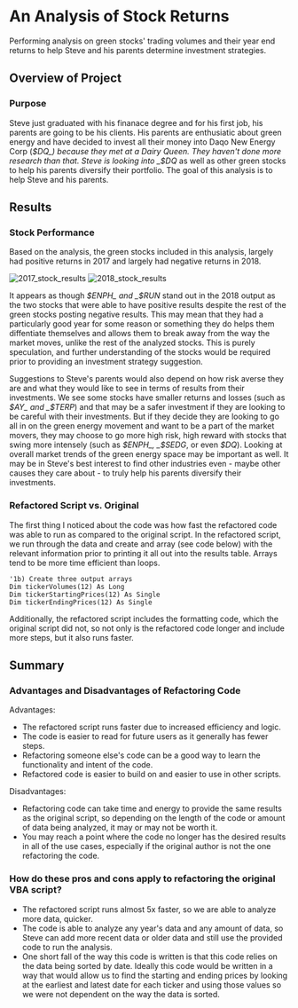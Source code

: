 # An Analysis of Stock Returns
Performing analysis on green stocks' trading volumes and their year end returns to help Steve and his parents determine investment strategies.

## Overview of Project

### Purpose
Steve just graduated with his finanace degree and for his first job, his parents are going to be his clients. His parents are enthusiatic about green energy and have decided to invest all their money into Daqo New Energy Corp (_$DQ_) because they met at a Dairy Queen. They haven't done more research than that. Steve is looking into _$DQ_ as well as other green stocks to help his parents diversify their portfolio. The goal of this analysis is to help Steve and his parents.

## Results

### Stock Performance
Based on the analysis, the green stocks included in this analysis, largely had positive returns in 2017 and largely had negative returns in 2018. 

![2017_stock_results](https://user-images.githubusercontent.com/92613639/139624645-30b29014-419c-46b0-b41e-275faa263006.png)
![2018_stock_results](https://user-images.githubusercontent.com/92613639/139624654-d0c9499c-33d0-46bf-978e-adf40d13d54b.png)

It appears as though _$ENPH_ and _$RUN_ stand out in the 2018 output as the two stocks that were able to have positive results despite the rest of the green stocks posting negative results. This may mean that they had a particularly good year for some reason or something they do helps them diffentiate themselves and allows them to break away from the way the market moves, unlike the rest of the analyzed stocks. This is purely speculation, and further understanding of the stocks would be required prior to providing an investment strategy suggestion.

Suggestions to Steve's parents would also depend on how risk averse they are and what they would like to see in terms of results from their investments. We see some stocks have smaller returns and losses (such as _$AY_ and _$TERP_) and that may be a safer investment if they are looking to be careful with their investments. But if they decide they are looking to go all in on the green energy movement and want to be a part of the market movers, they may choose to go more high risk, high reward with stocks that swing more intensely (such as _$ENPH_, _$SEDG_, or even _$DQ_). Looking at overall market trends of the green energy space may be important as well. It may be in Steve's best interest to find other industries even - maybe other causes they care about - to truly help his parents diversify their investments. 

### Refactored Script vs. Original
The first thing I noticed about the code was how fast the refactored code was able to run as compared to the original script. In the refactored script, we run through the data and create and array (see code below) with the relevant information prior to printing it all out into the results table. Arrays tend to be more time efficient than loops. 

    '1b) Create three output arrays
    Dim tickerVolumes(12) As Long
    Dim tickerStartingPrices(12) As Single
    Dim tickerEndingPrices(12) As Single

Additionally, the refactored script includes the formatting code, which the original script did not, so not only is the refactored code longer and include more steps, but it also runs faster.

## Summary

### Advantages and Disadvantages of Refactoring Code
Advantages:
- The refactored script runs faster due to increased efficiency and logic.
- The code is easier to read for future users as it generally has fewer steps.
- Refactoring someone else's code can be a good way to learn the functionality and intent of the code.
- Refactored code is easier to build on and easier to use in other scripts.

Disadvantages:
- Refactoring code can take time and energy to provide the same results as the original script, so depending on the length of the code or amount of data being analyzed, it may or may not be worth it.
- You may reach a point where the code no longer has the desired results in all of the use cases, especially if the original author is not the one refactoring the code.

### How do these pros and cons apply to refactoring the original VBA script?
- The refactored script runs almost 5x faster, so we are able to analyze more data, quicker.
- The code is able to analyze any year's data and any amount of data, so Steve can add more recent data or older data and still use the provided code to run the analysis.
- One short fall of the way this code is written is that this code relies on the data being sorted by date. Ideally this code would be written in a way that would allow us to find the starting and ending prices by looking at the earliest and latest date for each ticker and using those values so we were not dependent on the way the data is sorted.
